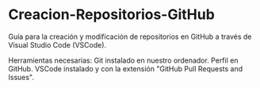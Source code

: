 # Creacion-Repositorios-GitHub

Guía para la creación y modificación de repositorios en GitHub a través de Visual Studio Code (VSCode).

Herramientas necesarias:
Git instalado en nuestro ordenador.
Perfil en GitHub.
VSCode instalado y con la extensión "GitHub Pull Requests and Issues".
